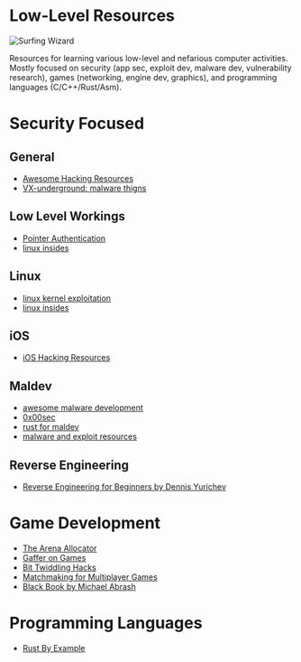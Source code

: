 # Low-Level Resources
![Surfing Wizard](https://github.com/CarbonBasedDudeform/low-level-resources/blob/main/surfing%20wizard.jpg?raw=true)

Resources for learning various low-level and nefarious computer activities. 
Mostly focused on security (app sec, exploit dev, malware dev, vulnerability research), games (networking, engine dev, graphics), and programming languages (C/C++/Rust/Asm).

# Security Focused

## General
- [Awesome Hacking Resources](https://github.com/vitalysim/Awesome-Hacking-Resources?tab=readme-ov-file#malware-analysis)
- [VX-underground: malware thigns](https://vx-underground.org)

## Low Level Workings
- [Pointer Authentication](https://github.com/apple/llvm-project/blob/apple/main/clang/docs/PointerAuthentication.rst)
- [linux insides](https://github.com/0xAX/linux-insides/blob/master/SUMMARY.md)

## Linux
- [linux kernel exploitation](https://github.com/xairy/linux-kernel-exploitation?tab=readme-ov-file#finding-bugs)
- [linux insides](https://github.com/0xAX/linux-insides/blob/master/SUMMARY.md)

## iOS
- [iOS Hacking Resources](https://github.com/Siguza/ios-resources)

## Maldev
- [awesome malware development](https://github.com/rootkit-io/awesome-malware-development)
- [0x00sec](https://0x00sec.org)
- [rust for maldev](https://github.com/Whitecat18/Rust-for-Malware-Development)
- [malware and exploit resources](https://github.com/evilbuffer/malware-and-exploitdev-resources)

## Reverse Engineering
- [Reverse Engineering for Beginners by Dennis Yurichev](https://beginners.re)

# Game Development

- [The Arena Allocator](https://www.rfleury.com/p/untangling-lifetimes-the-arena-allocator)
- [Gaffer on Games](https://gafferongames.com/#posts)
- [Bit Twiddling Hacks](https://graphics.stanford.edu/~seander/bithacks.html)
- [Matchmaking for Multiplayer Games](https://mas-bandwidth.com/creating-a-matchmaker-for-your-multiplayer-game/)
- [Black Book by Michael Abrash](https://github.com/jagregory/abrash-black-book)

# Programming Languages

- [Rust By Example](https://doc.rust-lang.org/rust-by-example/)